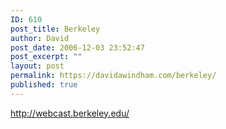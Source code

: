 ```yaml
---
ID: 610
post_title: Berkeley
author: David
post_date: 2006-12-03 23:52:47
post_excerpt: ""
layout: post
permalink: https://davidawindham.com/berkeley/
published: true
---
```

<a href="http://webcast.berkeley.edu/">http://webcast.berkeley.edu/</a>